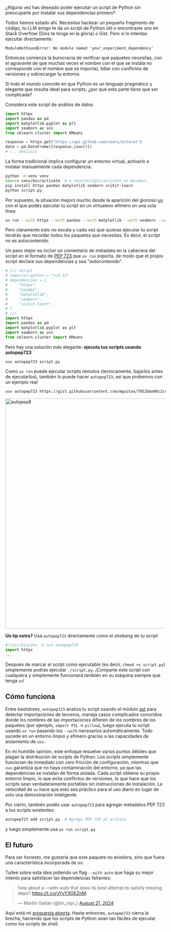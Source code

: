 <!--
.. title: Depedencias automáticas en scripts Python con autopep723
.. slug: dependencias-automaticas-scripts-python-autopep723
.. date: 2025-07-25 8:00:00 UTC-03:00
.. tags: python, uv, pep723, dependencies, automation
.. category: tools
-->


¿Alguna vez has deseado poder ejecutar un script de Python sin preocuparte por instalar sus dependencias primero?

Todos hemos estado ahí. Necesitas hackear un pequeño fragmento de código, tu LLM amigo te da un script de Python útil o encontraste uno en Stack Overflow (Dios te tenga en la gloria) o Gist. Pero si lo intentas ejecutar directamente:

```
ModuleNotFoundError: No module named 'your_experiment_dependency'
```

Entonces comienza la burocracia de verificar qué paquetes necesitas, con el agravante de que muchas veces el nombre con el que se instala no corresponde con el nombre que se importa), lidiar con conflictos de versiones y sobrecargar tu entorno.

Si todo el mundo coincide en que Python es un lenguaje pragmático y elegante que resulta ideal para scripts, ¿por qué esta parte tiene que ser complicada?

<!-- TEASER_END -->

Considera este script de análisis de datos

```python
import httpx
import pandas as pd
import matplotlib.pyplot as plt
import seaborn as sns
from sklearn.cluster import KMeans

response = httpx.get("https://api.github.com/users/octocat")
data = pd.DataFrame([response.json()])
# ... análisis
```

La forma tradicional implica configurar un entorno virtual, activarlo e instalar manualmente cada dependencia:

```bash
python -m venv venv
source venv/bin/activate  # o venv\Scripts\activate en Windows
pip install httpx pandas matplotlib seaborn scikit-learn
python script.py
```

Por supuesto, la situación mejoró mucho desde la aparición del glorioso [uv](https://docs.astral.sh/uv/) con el que podés ejecutar tu script en un virtualenv efímero en una sola línea

```bash
uv run --with httpx --with pandas --with matplotlib --with seaborn --with scikit-learn script.py
```

Pero claramente esto no escala y cada vez que quieras ejecutar tu script tendrás que recordar todos los paquetes que necesitas. Es decir, el script no es autocontenido.

Un paso mejor es incluir un comentario de metadata en la cabecera del script en el formato de [PEP 723](https://peps.python.org/pep-0723/) que `uv run` soporta,
de modo que el propio script declare sus dependencias y sea "autocontenido".

```python
# /// script
# requires-python = ">=3.12"
# dependencies = [
#     "httpx",
#     "pandas",
#     "matplotlib",
#     "seaborn",
#     "scikit-learn",
# ]
# ///
import httpx
import pandas as pd
import matplotlib.pyplot as plt
import seaborn as sns
from sklearn.cluster import KMeans
```

Pero hay una solución más elegante: **ejecuta tus scripts usando autopep723**

```bash
uvx autopep723 script.py
```

Como `uv run` puede ejecutar scripts remotos (tecnicamente, bajarlos antes de ejecutarlos), también lo puede hacer
`autopep723`, así que probemos con un ejemplo real
<script src="https://gist.github.com/mgaitan/7052bbe00c2cc88f8771b576c36665ae.js"></script>

```bash
uvx autopep723 https://gist.githubusercontent.com/mgaitan/7052bbe00c2cc88f8771b576c36665ae/raw/cbaa289ef7712b5f4c5a55316cce4269f5645c20/autopep723_rocks.py
```

<img width="1122" height="722" alt="autopep8" src="https://gist.github.com/user-attachments/assets/b1413418-4ce7-4b04-9452-d69de3af3d82" />


**Un tip extra?** Usa `autopep723` directamente como el _shebang_ de tu script


```python
#!/usr/bin/env -S uvx autopep723
import httpx
...
```

Después de marcar el script como ejecutable (es decir, `chmod +x script.py`) simplemente podrás ejecutar `./script.py`. ¡Comparte este script con cualquiera y simplemente funcionará también en su máquina siempre que tenga `uv`!

## Cómo funciona

Entre bastidores, `autopep723` analiza tu script usando el módulo [ast](https://docs.python.org/3/library/ast.html) para detectar importaciones de terceros, maneja casos complicados conocidos donde los nombres de las importaciones difieren de los nombres de los paquetes (por ejemplo, `import PIL` → `pillow`), luego ejecuta tu script usando `uv run` pasando los `--with` necesarios automáticamente. Todo sucede en un entorno limpio y efímero gracias a las capacidades de aislamiento de `uvx`.

En mi humilde opinión, este enfoque resuelve varios puntos débiles que plagan la distribución de scripts de Python. Los scripts simplemente funcionan de inmediato con cero fricción de configuración, mientras que `uvx` garantiza que no haya contaminación del entorno, ya que las dependencias se instalan de forma aislada. Cada script obtiene su propio entorno limpio, lo que evita conflictos de versiones, lo que hace que los scripts sean verdaderamente portátiles sin instrucciones de instalación. La velocidad de `uv` hace que esto sea práctico para el uso diario en lugar de solo una demostración inteligente.

Por cierto, también podés usar `autopep723` para agregar metadatos PEP 723 a tus scripts existentes:

```bash
autopep723 add script.py  # Agrega PEP 723 al archivo
```

y luego simplemente usa `uv run script.py`

## El futuro

Para ser honesto, me gustaría que este paquete no existiera, sino que fuera una característica incorporada de uv.

Tuiteé sobre esta idea pidiendo un flag `--with-auto` que haga su mejor intento para satisfacer las dependencias faltantes:

<blockquote class="twitter-tweet"><p lang="en" dir="ltr">how about a --with-auto that does its best attempt to satisfy missing deps? <a href="https://t.co/yYvYXGKZnM">https://t.co/yYvYXGKZnM</a></p>&mdash; Martín Gaitán (@tin_nqn_) <a href="https://twitter.com/tin_nqn_/status/1825970796478738940?ref_src=twsrc%5Etfw">August 21, 2024</a></blockquote>
<script async src="https://platform.twitter.com/widgets.js" charset="utf-8"></script>

Aquí está mi [propuesta abierta](https://github.com/astral-sh/uv/issues/6283). Hasta entonces, `autopep723` cierra la brecha, haciendo que los scripts de Python sean tan fáciles de ejecutar como los scripts de shell.
